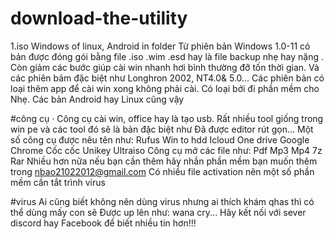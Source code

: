 # download-the-utility
1.iso Windows of linux, Android in folder 
Từ phiên bản Windows 1.0-11 có bản được đóng gói bằng file .iso .wim .esd hay là file backup nhẹ hay nặng
. Còn giảm các bước giúp cài win nhanh hơi bình thường đỡ tốn thời gian. Và các phiên bảm đặc biệt như Longhron
2002, NT4.0& 5.0... Các phiên bản có loại thêm app để cài win xong không phải cài. Có loại bới đi phần mềm cho
Nhẹ. Các bản Android hay Linux cũng vậy


#công cụ
· Công cụ cài win, office hay là tạo usb. Rất nhiều tool giống trong win pe và các tool đó sẽ là bản đặc biệt như
Đã được editor rút gọn... Một số công cụ được nêu tên như:
Rufus
Win to hdd
Icloud
One drive
Google Chrome
Cốc cốc
Unikey 
Ultraiso
Công cụ mở các file như: 
Pdf
Mp3
Mp4
7z
Rar
Nhiều hơn nữa nếu bạn cần thêm hãy nhắn phần mềm bạn muốn thêm trong nbao21022012@gmail.com
Có nhiều file activation nên một số phần mềm cần tắt trình virus


#virus
Ai cũng biết không nên dùng virus nhưng ai thích khám qhas thì có thể dùng mấy con sẽ 
Được up lên như: wana cry...
Hãy kết nối với sever discord hay Facebook để biết nhiều tin hơn!!!

